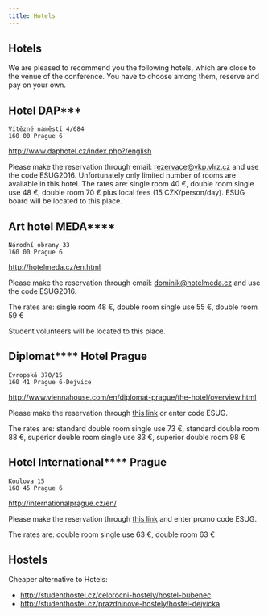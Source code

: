 ```yaml
---
title: Hotels
---
```



## Hotels

We are pleased to recommend you the following hotels, which are close to the venue of the conference. You have to choose among them, reserve and pay on your own.


## Hotel DAP***

```
Vítězné náměstí 4/684
160 00 Prague 6
```

<http://www.daphotel.cz/index.php?/english>

Please make the reservation through email: rezervace@vkp.vlrz.cz and use the code ESUG2016. Unfortunately only limited number of rooms are available in this hotel.
The rates are: single room 40 €, double room single use 48 €, double room 70 € plus local fees (15 CZK/person/day).
ESUG board will be located to this place.


## Art hotel MEDA****

```
Národní obrany 33
160 00 Prague 6
```

<http://hotelmeda.cz/en.html>

Please make the reservation through email: dominik@hotelmeda.cz and use the code ESUG2016.

The rates are: single room 48 €, double room single use 55 €, double room 59 €

Student volunteers will be located to this place.


## Diplomat**** Hotel Prague

```
Evropská 370/15
160 41 Prague 6-Dejvice
```

<http://www.viennahouse.com/en/diplomat-prague/the-hotel/overview.html>

Please make the reservation through [this link](https://gc.synxis.com/rez.aspx?Chain=14420&Dest=CZ&start=availresults&arrive=8%2f21%2f2016&depart=8%2f28%2f2016&adult=1&child=0&group=ESUG) or enter code ESUG.

The rates are: standard double room single use 73 €, standard double room 88 €, superior double room single use 83 €, superior double room 98 € 


## Hotel International**** Prague

```
Koulova 15
160 45 Prague 6
```

<http://internationalprague.cz/en/>

Please make the reservation through [this link](https://fideliosuite8webconnect.com/CZ-Hotel-International-Praha/Inquiry.aspx?culture=Cs-CZ) and enter promo code ESUG.

The rates are: double room single use 63 €, double room 63 €

## Hostels

Cheaper alternative to Hotels:

- <http://studenthostel.cz/celorocni-hostely/hostel-bubenec>
- <http://studenthostel.cz/prazdninove-hostely/hostel-dejvicka>

